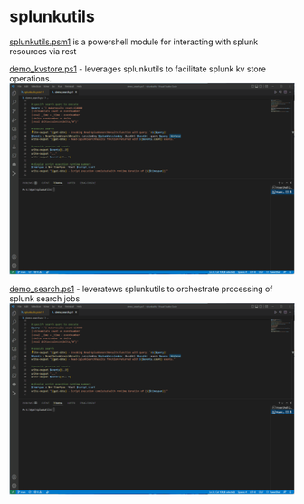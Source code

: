 # splunkutils
[splunkutils.psm1](https://github.com/dstaulcu/splunkutils/blob/main/splunkutils.psm1/) is a powershell module for interacting with splunk resources via rest

[demo_kvstore.ps1](https://github.com/dstaulcu/splunkutils/blob/main/demo_kvstore.ps1/) - leverages splunkutils to facilitate splunk kv store operations.
![alt tag](https://github.com/dstaulcu/splunkutils/blob/main/img/demo_kvstore.gif)

[demo_search.ps1](https://github.com/dstaulcu/splunkutils/blob/main/demo_search.ps1/) - leveratews splunkutils to orchestrate processing of splunk search jobs
![alt tag](https://github.com/dstaulcu/splunkutils/blob/main/img/demo_search.gif)

